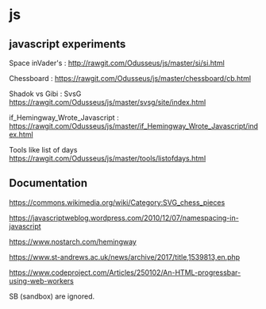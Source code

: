 # js

## javascript experiments

Space inVader's : <http://rawgit.com/Odusseus/js/master/si/si.html>

Chessboard : <https://rawgit.com/Odusseus/js/master/chessboard/cb.html>

Shadok vs Gibi : SvsG <https://rawgit.com/Odusseus/js/master/svsg/site/index.html>

if_Hemingway_Wrote_Javascript : <https://rawgit.com/Odusseus/js/master/if_Hemingway_Wrote_Javascript/index.html>

Tools like list of days
<https://rawgit.com/Odusseus/js/master/tools/listofdays.html>

## Documentation

<https://commons.wikimedia.org/wiki/Category:SVG_chess_pieces>

<https://javascriptweblog.wordpress.com/2010/12/07/namespacing-in-javascript>

<https://www.nostarch.com/hemingway>

<https://www.st-andrews.ac.uk/news/archive/2017/title,1539813,en.php>

<https://www.codeproject.com/Articles/250102/An-HTML-progressbar-using-web-workers>

SB (sandbox) are ignored.
